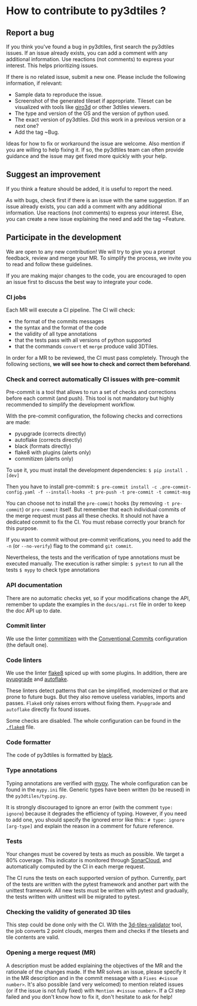 # How to contribute to py3dtiles ?

## Report a bug

If you think you've found a bug in py3dtiles, first search the py3dtiles issues. If an issue already exists, you can add a comment with any additional information. Use reactions (not comments) to express your interest. This helps prioritizing issues.

If there is no related issue, submit a new one. Please include the following information, if relevant:
- Sample data to reproduce the issue.
- Screenshot of the generated tileset if appropriate. Tileset can be visualized with tools like [giro3d](https://giro3d.org) or other 3dtiles viewers.
- The type and version of the OS and the version of python used.
- The exact version of py3dtiles. Did this work in a previous version or a next one?
- Add the tag ~Bug.

Ideas for how to fix or workaround the issue are welcome. Also mention if you are willing to help fixing it. If so, the py3dtiles team can often provide guidance and the issue may get fixed more quickly with your help.

## Suggest an improvement

If you think a feature should be added, it is useful to report the need.

As with bugs, check first if there is an issue with the same suggestion. If an issue already exists, you can add a comment with any additional information. Use reactions (not comments) to express your interest.
Else, you can create a new issue explaining the need and add the tag ~Feature.

## Participate in the development

We are open to any new contribution! We will try to give you a prompt feedback, review and merge your MR. To simplify the process, we invite you to read and follow these guidelines.

If you are making major changes to the code, you are encouraged to open an issue first to discuss the best way to integrate your code.

### CI jobs

Each MR will execute a CI pipeline. The CI will check:
 - the format of the commits messages
 - the syntax and the format of the code
 - the validity of all type annotations
 - that the tests pass with all versions of python supported
 - that the commands `convert` et `merge` produce valid 3DTiles.

In order for a MR to be reviewed, the CI must pass completely. Through the following sections, **we will see how to check and correct them beforehand**.

### Check and correct automatically CI issues with pre-commit

Pre-commit is a tool that allows to run a set of checks and corrections before each commit (and push). This tool is not mandatory but highly recommended to simplify the development workflow.

With the pre-commit configuration, the following checks and corrections are made:
 - pyupgrade (corrects directly)
 - autoflake (corrects directly)
 - black (formats directly)
 - flake8 with plugins (alerts only)
 - commitizen (alerts only)

To use it, you must install the development dependencies:
`$ pip install .[dev]`

Then you have to install pre-commit:
`$ pre-commit install -c .pre-commit-config.yaml -f --install-hooks -t pre-push -t pre-commit -t commit-msg`

You can choose not to install the `pre-commit` hooks (by removing `-t pre-commit`) or `pre-commit` itself. But remember that each individual commits of the merge request must pass all these checks. It should not have a dedicated commit to fix the CI. You must rebase correctly your branch for this purpose.

If you want to commit without pre-commit verifications, you need to add the `-n` (or `--no-verify`) flag to the command `git commit`.

Nevertheless, the tests and the verification of type annotations must be executed manually. The execution is rather simple:
`$ pytest` to run all the tests
`$ mypy` to check type annotations

### API documentation

There are no automatic checks yet, so if your modifications change the API, remember to update the examples in the `docs/api.rst` file in order to keep the doc API up to date.

### Commit linter

We use the linter [commitizen](https://github.com/commitizen-tools/commitizen) with the [Conventional Commits](https://www.conventionalcommits.org/en/v1.0.0/) configuration (the default one).

### Code linters

We use the linter [flake8](https://flake8.pycqa.org/en/latest/) spiced up with some plugins. In addition, there are [pyupgrade](https://github.com/asottile/pyupgrade) and [autoflake](https://github.com/PyCQA/autoflake).

These linters detect patterns that can be simplified, modernized or that are prone to future bugs. But they also remove useless variables, imports and passes. `Flake8` only raises errors without fixing them. `Pyupgrade` and `autoflake` directly fix found issues.

Some checks are disabled. The whole configuration can be found in the [`.flake8`](./.flake8) file.

### Code formatter

The code of py3dtiles is formatted by [black](https://github.com/ambv/black).

### Type annotations

Typing annotations are verified with [mypy](https://mypy.readthedocs.io/en/stable/). The whole configuration can be found in the `mypy.ini` file. Generic types have been written (to be reused) in the `py3dtiles/typing.py`.

It is strongly discouraged to ignore an error (with the comment `type: ignore`) because it degrades the efficiency of typing. However, if you need to add one, you should specify the ignored error like this:: `# type: ignore [arg-type]` and explain the reason in a comment for future reference.

### Tests

Your changes must be covered by tests as much as possible. We target a 80% coverage. This indicator is monitored through [SonarCloud](https://sonarcloud.io/summary/new_code?id=py3dtiles_py3dtiles), and automatically computed by the CI in each merge request.

The CI runs the tests on each supported version of python. Currently, part of the tests are written with the pytest framework and another part with the unittest framework. All new tests must be written with pytest and gradually, the tests written with unittest will be migrated to pytest.

### Checking the validity of generated 3D tiles

This step could be done only with the CI. With the [3d-tiles-validator](https://github.com/CesiumGS/3d-tiles-validator) tool, the job converts 2 point clouds, merges them and checks if the tilesets and tile contents are valid.

### Opening a merge request (MR)

A description must be added explaining the objectives of the MR and the rationale of the changes made. If the MR solves an issue, please specify it in the MR description and in the commit message with a `Fixes #<issue number>`. It's also possible (and very welcomed) to mention related issues (or if the issue is not fully fixed) with `Mention #<issue number>`.
If a CI step failed and you don't know how to fix it, don't hesitate to ask for help!
